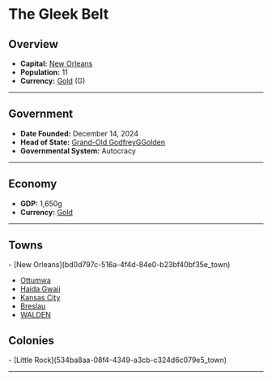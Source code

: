 <!--UNDEDITED FILE, remove this entire line if this file has been edited!-->
# <!--NAME-->The Gleek Belt<!--NAME-->

## Overview

- **Capital:** <!--CAPITAL_LINK-->[New Orleans](bd0d797c-516a-4f4d-84e0-b23bf40bf35e_town)<!--CAPITAL_LINK-->
- **Population:** <!--POPULATION-->11<!--POPULATION-->
- **Currency:** <!--CURRENCY_LINK-->[Gold](Gold_currency)<!--CURRENCY_LINK--> (<!--CURRENCY_ABV-->G<!--CURRENCY_ABV-->)

---

## Government

- **Date Founded:** <!--FOUNDED-->December 14, 2024<!--FOUNDED-->
- **Head of State:** <!--LEADER_TITLE_LINK-->[Grand-Old GodfreyGGolden](GodfreyGGolden_user)<!--LEADER_TITLE_LINK-->
- **Governmental System:** <!--GOVERNMENT-->Autocracy<!--GOVERNMENT-->

---

## Economy

- **GDP:** <!--GDP-->1,650g<!--GDP-->
- **Currency:** <!--CURRENCY_LINK-->[Gold](Gold_currency)<!--CURRENCY_LINK-->

---

## Towns

<!--TOWNS-->- [New Orleans](bd0d797c-516a-4f4d-84e0-b23bf40bf35e_town)
- [Ottumwa](56161ab2-b40d-4d66-bdd6-b395673852e7_town)
- [Haida Gwaii](ccf55b8d-90bf-4569-8c04-73cb8ce5c491_town)
- [Kansas City](744ddfb6-6d97-41bb-a0d0-f9f49b1dbfbb_town)
- [Breslau](c33de00e-fb33-44de-8d53-1059d17eb2bf_town)
- [WALDEN](37be24d0-e3ab-4c7f-8d78-09f48d133ede_town)<!--TOWNS-->

## Colonies

<!--COLONIES-->- [Little Rock](534ba8aa-08f4-4349-a3cb-c324d6c079e5_town)<!--COLONIES-->

---
